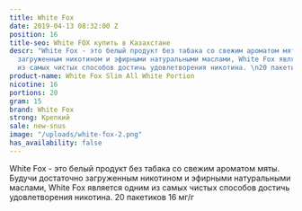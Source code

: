 ```yaml
---
title: White Fox
date: 2019-04-13 08:32:00 Z
position: 16
title-seo: White FOX купить в Казахстане
descr: "White Fox - это белый продукт без табака со свежим ароматом мяты. Будучи достаточно
  загруженным никотином и эфирными натуральными маслами, White Fox является одним
  из самых чистых способов достичь удовлетворения никотина. \n20 пакетиков 16 мг/г"
product-name: White Fox Slim All White Portion
nicotine: 16
portions: 20
gram: 15
brand: White Fox
strong: Крепкий
sale: new-snus
image: "/uploads/white-fox-2.png"
has_availability: false
---
```


White Fox - это белый продукт без табака со свежим ароматом мяты. Будучи достаточно загруженным никотином и эфирными натуральными маслами, White Fox является одним из самых чистых способов достичь удовлетворения никотина. 
20 пакетиков 16 мг/г